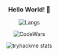 

<div align="center"> 

### Hello World! 👋


  
![Langs](https://github-readme-stats.vercel.app/api/top-langs/?username=Adekri&theme=dark)

![CodeWars](https://www.codewars.com/users/Adekri/badges/small)

![tryhackme stats](https://raw.githubusercontent.com/Adekri/Adekri/master/assets/thm_propic.png)

<script src="https://tryhackme.com/badge/2496282"></script>

</div> 

